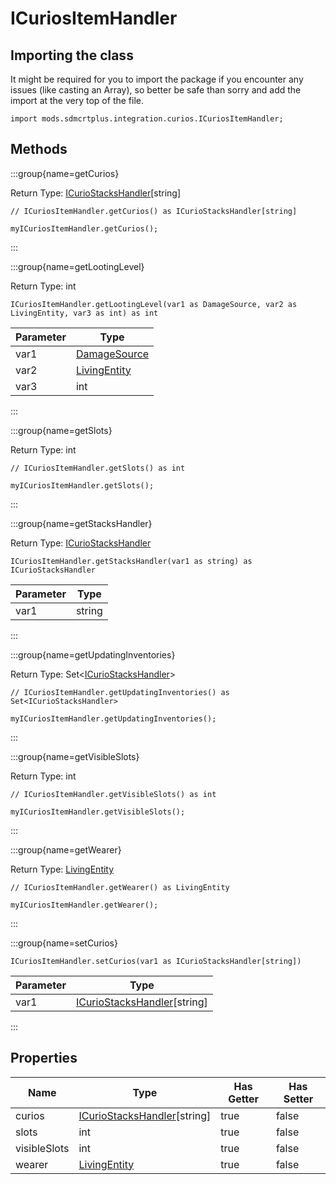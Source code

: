 # ICuriosItemHandler

## Importing the class

It might be required for you to import the package if you encounter any issues (like casting an Array), so better be safe than sorry and add the import at the very top of the file.
```zenscript
import mods.sdmcrtplus.integration.curios.ICuriosItemHandler;
```


## Methods

:::group{name=getCurios}

Return Type: [ICurioStacksHandler](/mods/sdmcrtplus/integration/curios/ICurioStacksHandler)[string]

```zenscript
// ICuriosItemHandler.getCurios() as ICurioStacksHandler[string]

myICuriosItemHandler.getCurios();
```

:::

:::group{name=getLootingLevel}

Return Type: int

```zenscript
ICuriosItemHandler.getLootingLevel(var1 as DamageSource, var2 as LivingEntity, var3 as int) as int
```

| Parameter |                       Type                       |
|-----------|--------------------------------------------------|
| var1      | [DamageSource](/vanilla/api/world/DamageSource)  |
| var2      | [LivingEntity](/vanilla/api/entity/LivingEntity) |
| var3      | int                                              |


:::

:::group{name=getSlots}

Return Type: int

```zenscript
// ICuriosItemHandler.getSlots() as int

myICuriosItemHandler.getSlots();
```

:::

:::group{name=getStacksHandler}

Return Type: [ICurioStacksHandler](/mods/sdmcrtplus/integration/curios/ICurioStacksHandler)

```zenscript
ICuriosItemHandler.getStacksHandler(var1 as string) as ICurioStacksHandler
```

| Parameter |  Type  |
|-----------|--------|
| var1      | string |


:::

:::group{name=getUpdatingInventories}

Return Type: Set&lt;[ICurioStacksHandler](/mods/sdmcrtplus/integration/curios/ICurioStacksHandler)&gt;

```zenscript
// ICuriosItemHandler.getUpdatingInventories() as Set<ICurioStacksHandler>

myICuriosItemHandler.getUpdatingInventories();
```

:::

:::group{name=getVisibleSlots}

Return Type: int

```zenscript
// ICuriosItemHandler.getVisibleSlots() as int

myICuriosItemHandler.getVisibleSlots();
```

:::

:::group{name=getWearer}

Return Type: [LivingEntity](/vanilla/api/entity/LivingEntity)

```zenscript
// ICuriosItemHandler.getWearer() as LivingEntity

myICuriosItemHandler.getWearer();
```

:::

:::group{name=setCurios}

```zenscript
ICuriosItemHandler.setCurios(var1 as ICurioStacksHandler[string])
```

| Parameter |                                          Type                                          |
|-----------|----------------------------------------------------------------------------------------|
| var1      | [ICurioStacksHandler](/mods/sdmcrtplus/integration/curios/ICurioStacksHandler)[string] |


:::


## Properties

|     Name     |                                          Type                                          | Has Getter | Has Setter |
|--------------|----------------------------------------------------------------------------------------|------------|------------|
| curios       | [ICurioStacksHandler](/mods/sdmcrtplus/integration/curios/ICurioStacksHandler)[string] | true       | false      |
| slots        | int                                                                                    | true       | false      |
| visibleSlots | int                                                                                    | true       | false      |
| wearer       | [LivingEntity](/vanilla/api/entity/LivingEntity)                                       | true       | false      |

